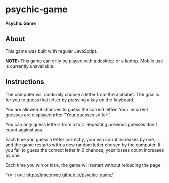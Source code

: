 # psychic-game

**Psychic Game**

## About
This game was built with regular JavaScript.

**NOTE:** This game can only be played with a desktop or a laptop. Mobile use is currently unavailable. 

## Instructions
The computer will randomly choose a letter from the alphabet. 
The goal is for you to guess that letter by pressing a key on the keyboard. 

You are allowed 9 chances to guess the correct letter. 
Your incorrect guesses are displayed after "Your guesses so far:".

You can only guess letters from a to z. Repeating previous guesses don't count against you. 

Each time you guess a letter correctly, your win count increases by one, and the game restarts with a new random letter chosen by the computer.
If you fail to guess the correct letter in 9 chances, your losses count increases by one.

Each time you win or lose, the game will restart without reloading the page.

Try it out:
https://jmcenroe.github.io/psychic-game/
